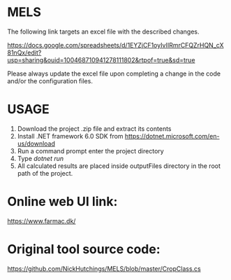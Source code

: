 # MELS

The following link targets an excel file with the described changes. 

https://docs.google.com/spreadsheets/d/1EYZjCF1oyIvIIRmrCFQZrHQN_cX81nQx/edit?usp=sharing&ouid=100468710941278111802&rtpof=true&sd=true

Please always update the excel file upon completing a change in the 
code and/or the configuration files.

# USAGE
1. Download the project .zip file and extract its contents
2. Install .NET framework 6.0 SDK from https://dotnet.microsoft.com/en-us/download
3. Run a command prompt enter the project directory
4. Type *dotnet run* 
5. All calculated results are placed inside outputFiles directory in the root path of the project.

# Online web UI link:
https://www.farmac.dk/

# Original tool source code:
https://github.com/NickHutchings/MELS/blob/master/CropClass.cs

